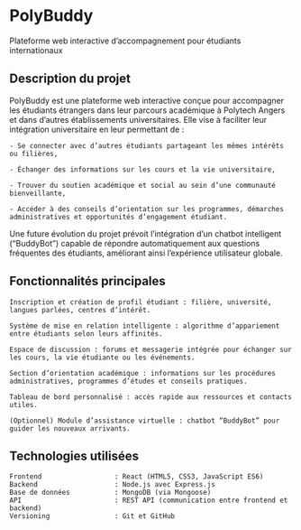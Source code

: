 # PolyBuddy
  Plateforme web interactive d’accompagnement pour étudiants internationaux
  
## Description du projet
  PolyBuddy est une plateforme web interactive conçue pour accompagner les étudiants étrangers dans leur parcours académique à Polytech Angers et dans d’autres établissements universitaires.
  Elle vise à faciliter leur intégration universitaire en leur permettant de :
  
    - Se connecter avec d’autres étudiants partageant les mêmes intérêts ou filières,
    
    - Échanger des informations sur les cours et la vie universitaire,
    
    - Trouver du soutien académique et social au sein d’une communauté bienveillante,
    
    - Accéder à des conseils d’orientation sur les programmes, démarches administratives et opportunités d’engagement étudiant.
  
  Une future évolution du projet prévoit l’intégration d’un chatbot intelligent (“BuddyBot”) capable de répondre automatiquement aux questions fréquentes des étudiants, améliorant ainsi l’expérience utilisateur globale.

## Fonctionnalités principales
    Inscription et création de profil étudiant : filière, université, langues parlées, centres d’intérêt.
    
    Système de mise en relation intelligente : algorithme d’appariement entre étudiants selon leurs affinités.
    
    Espace de discussion : forums et messagerie intégrée pour échanger sur les cours, la vie étudiante ou les événements.
    
    Section d’orientation académique : informations sur les procédures administratives, programmes d’études et conseils pratiques.
    
    Tableau de bord personnalisé : accès rapide aux ressources et contacts utiles.
    
    (Optionnel) Module d’assistance virtuelle : chatbot “BuddyBot” pour guider les nouveaux arrivants.

## Technologies utilisées
    Frontend                  :	React (HTML5, CSS3, JavaScript ES6)
    Backend                   : Node.js avec Express.js
    Base de données           :	MongoDB (via Mongoose)
    API	                      : REST API (communication entre frontend et backend)
    Versioning	              : Git et GitHub


